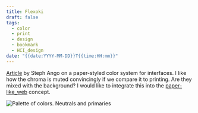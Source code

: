 ```yaml
---
title: Flexoki
draft: false
tags:
  - color
  - print
  - design
  - bookmark
  - HCI_design
date: "{{date:YYYY-MM-DD}}T{{time:HH:mm}}"
---
```


[Article](https://stephango.com/flexoki) by Steph Ango on a paper-styled color system for interfaces. I like how the chroma is muted convincingly if we compare it to printing. Are they mixed with the background? I would like to integrate this into the [paper-like_web](paper-like_web.md) concept.

![Palette of colors. Neutrals and primaries](Flexoki-1697184367884.jpeg)
